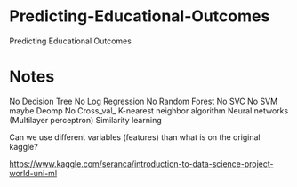 # Predicting-Educational-Outcomes
Predicting Educational Outcomes

# Notes

No Decision Tree
No Log Regression
No Random Forest
No SVC
No SVM
maybe Deomp
No Cross_val_
K-nearest neighbor algorithm
Neural networks (Multilayer perceptron)
Similarity learning

Can we use different variables (features) than what is on the original kaggle?

https://www.kaggle.com/seranca/introduction-to-data-science-project-world-uni-ml
